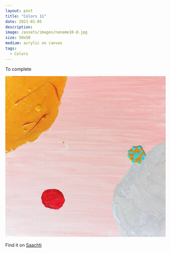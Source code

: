 ```yaml
---
layout: post
title: "Colors 11"
date: 2021-01-05
description: 
image: /assets/images/noname10-0.jpg
size: 50x50
medium: acrylic on canvas
tags:
  - Colors
---
```


To complete

<p align="center">
  <img src="/assets/images/noname10-0.jpg" />
</p>

Find it on [Saachti](https://www.saatchiart.com/art/Painting-Blue-motion-1/1696819/8043051/view)
